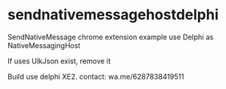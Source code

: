 # sendnativemessagehostdelphi
SendNativeMessage chrome extension example
use Delphi as NativeMessagingHost

If uses UlkJson exist, remove it

Build use delphi XE2.
contact: wa.me/6287838419511

